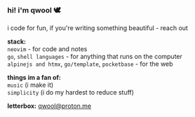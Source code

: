 ### hi! i'm qwool 🕊️
i code for fun, if you're writing something beautiful - reach out  

**stack:**  
```neovim``` - for code and notes  
```go```, ```shell languages``` - for anything that runs on the computer  
```alpinejs and htmx```, ```go/template```, ```pocketbase``` - for the web  

**things im a fan of:**  
```music``` (i make it)  
```simplicity``` (i do my hardest to reduce stuff)

**letterbox:** qwool@proton.me

